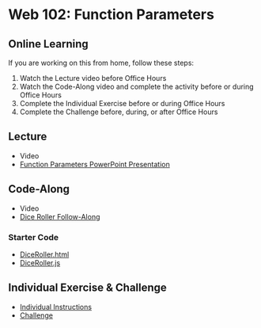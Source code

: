 # Web 102: Function Parameters

## Online Learning
If you are working on this from home, follow these steps:

1. Watch the Lecture video before Office Hours
1. Watch the Code-Along video and complete the activity before or during Office Hours
1. Complete the Individual Exercise before or during Office Hours
1. Complete the Challenge before, during, or after Office Hours

## Lecture
- Video
- <a href="FunctionParameters.pptx" target="_blank">Function Parameters PowerPoint Presentation</a>

## Code-Along
- Video
- [Dice Roller Follow-Along](DiceRoller/DiceRollerFollowAlong.md)

### Starter Code
- <a href="DiceRoller/DiceRoller.html" target="_blank">DiceRoller.html</a>
- <a href="DiceRoller/DiceRoller.js" target="_blank">DiceRoller.js</a>

## Individual Exercise & Challenge
- [Individual Instructions](IndividualInstructions.md)
- [Challenge](Challenge.md)